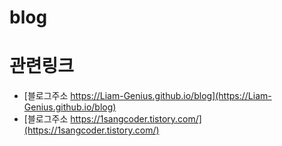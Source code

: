 # blog

# 관련링크
- [블로그주소 https://Liam-Genius.github.io/blog](https://Liam-Genius.github.io/blog)
- [블로그주소 https://1sangcoder.tistory.com/](https://1sangcoder.tistory.com/)
